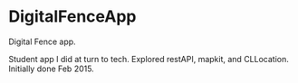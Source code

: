 # DigitalFenceApp
Digital Fence app. 

Student app I did at turn to tech. Explored restAPI, mapkit, and CLLocation. Initially done Feb 2015.
